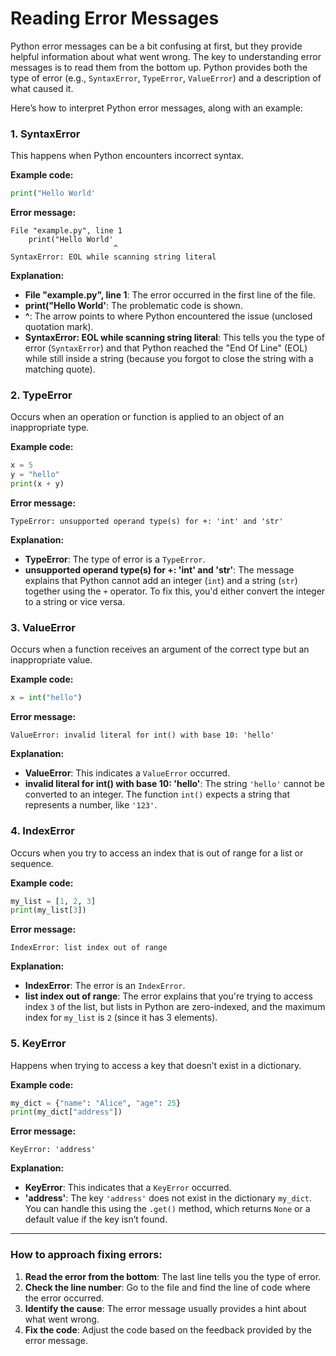 # Reading Error Messages

Python error messages can be a bit confusing at first, but they provide helpful information about what went wrong. The key to understanding error messages is to read them from the bottom up. Python provides both the type of error (e.g., `SyntaxError`, `TypeError`, `ValueError`) and a description of what caused it.

Here’s how to interpret Python error messages, along with an example:

### 1. **SyntaxError**
This happens when Python encounters incorrect syntax.

**Example code:**
```python
print("Hello World'
```

**Error message:**
```
File "example.py", line 1
    print("Hello World'
                       ^
SyntaxError: EOL while scanning string literal
```

**Explanation:**
- **File "example.py", line 1**: The error occurred in the first line of the file.
- **print("Hello World'**: The problematic code is shown.
- **^**: The arrow points to where Python encountered the issue (unclosed quotation mark).
- **SyntaxError: EOL while scanning string literal**: This tells you the type of error (`SyntaxError`) and that Python reached the "End Of Line" (EOL) while still inside a string (because you forgot to close the string with a matching quote).

### 2. **TypeError**
Occurs when an operation or function is applied to an object of an inappropriate type.

**Example code:**
```python
x = 5
y = "hello"
print(x + y)
```

**Error message:**
```
TypeError: unsupported operand type(s) for +: 'int' and 'str'
```

**Explanation:**
- **TypeError**: The type of error is a `TypeError`.
- **unsupported operand type(s) for +: 'int' and 'str'**: The message explains that Python cannot add an integer (`int`) and a string (`str`) together using the `+` operator. To fix this, you'd either convert the integer to a string or vice versa.

### 3. **ValueError**
Occurs when a function receives an argument of the correct type but an inappropriate value.

**Example code:**
```python
x = int("hello")
```

**Error message:**
```
ValueError: invalid literal for int() with base 10: 'hello'
```

**Explanation:**
- **ValueError**: This indicates a `ValueError` occurred.
- **invalid literal for int() with base 10: 'hello'**: The string `'hello'` cannot be converted to an integer. The function `int()` expects a string that represents a number, like `'123'`.

### 4. **IndexError**
Occurs when you try to access an index that is out of range for a list or sequence.

**Example code:**
```python
my_list = [1, 2, 3]
print(my_list[3])
```

**Error message:**
```
IndexError: list index out of range
```

**Explanation:**
- **IndexError**: The error is an `IndexError`.
- **list index out of range**: The error explains that you're trying to access index `3` of the list, but lists in Python are zero-indexed, and the maximum index for `my_list` is `2` (since it has 3 elements).

### 5. **KeyError**
Happens when trying to access a key that doesn’t exist in a dictionary.

**Example code:**
```python
my_dict = {"name": "Alice", "age": 25}
print(my_dict["address"])
```

**Error message:**
```
KeyError: 'address'
```

**Explanation:**
- **KeyError**: This indicates that a `KeyError` occurred.
- **'address'**: The key `'address'` does not exist in the dictionary `my_dict`. You can handle this using the `.get()` method, which returns `None` or a default value if the key isn’t found.

---

### How to approach fixing errors:

1. **Read the error from the bottom**: The last line tells you the type of error.
2. **Check the line number**: Go to the file and find the line of code where the error occurred.
3. **Identify the cause**: The error message usually provides a hint about what went wrong.
4. **Fix the code**: Adjust the code based on the feedback provided by the error message.

